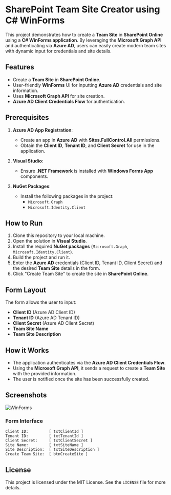 # SharePoint Team Site Creator using C# WinForms

This project demonstrates how to create a **Team Site** in **SharePoint Online** using a **C# WinForms application**. By leveraging the **Microsoft Graph API** and authenticating via **Azure AD**, users can easily create modern team sites with dynamic input for credentials and site details.

## Features
- Create a **Team Site** in **SharePoint Online**.
- User-friendly **WinForms** UI for inputting **Azure AD** credentials and site information.
- Uses **Microsoft Graph API** for site creation.
- **Azure AD Client Credentials Flow** for authentication.

## Prerequisites
1. **Azure AD App Registration**:
   - Create an app in **Azure AD** with **Sites.FullControl.All** permissions.
   - Obtain the **Client ID**, **Tenant ID**, and **Client Secret** for use in the application.
   
2. **Visual Studio**:
   - Ensure **.NET Framework** is installed with **Windows Forms App** components.

3. **NuGet Packages**:
   - Install the following packages in the project:
     - `Microsoft.Graph`
     - `Microsoft.Identity.Client`

## How to Run
1. Clone this repository to your local machine.
2. Open the solution in **Visual Studio**.
3. Install the required **NuGet packages** (`Microsoft.Graph`, `Microsoft.Identity.Client`).
4. Build the project and run it.
5. Enter the **Azure AD** credentials (Client ID, Tenant ID, Client Secret) and the desired **Team Site** details in the form.
6. Click "Create Team Site" to create the site in **SharePoint Online**.

## Form Layout
The form allows the user to input:
- **Client ID** (Azure AD Client ID)
- **Tenant ID** (Azure AD Tenant ID)
- **Client Secret** (Azure AD Client Secret)
- **Team Site Name**
- **Team Site Description**

## How it Works
- The application authenticates via the **Azure AD Client Credentials Flow**.
- Using the **Microsoft Graph API**, it sends a request to create a **Team Site** with the provided information.
- The user is notified once the site has been successfully created.

## Screenshots

![WinForms](https://res.cloudinary.com/maheshdharhari/image/upload/v1727165770/Blog/SharePointTeamSiteCreatorProject.png)

### Form Interface
```
Client ID:         [ txtClientId ]
Tenant ID:         [ txtTenantId ]
Client Secret:     [ txtClientSecret ]
Site Name:         [ txtSiteName ]
Site Description:  [ txtSiteDescription ]
Create Team Site:  [ btnCreateSite ]
```

## License
This project is licensed under the MIT License. See the `LICENSE` file for more details.